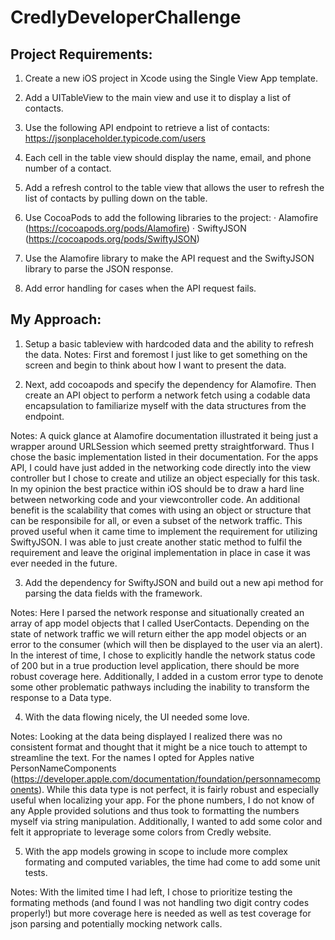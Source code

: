 # CredlyDeveloperChallenge

## Project Requirements:
1. Create a new iOS project in Xcode using the Single View App template.

2. Add a UITableView to the main view and use it to display a list of contacts.

3. Use the following API endpoint to retrieve a list of contacts: https://jsonplaceholder.typicode.com/users

4. Each cell in the table view should display the name, email, and phone number of a contact.

5. Add a refresh control to the table view that allows the user to refresh the list of contacts by pulling down on the table.

6. Use CocoaPods to add the following libraries to the project: · Alamofire (https://cocoapods.org/pods/Alamofire) · SwiftyJSON (https://cocoapods.org/pods/SwiftyJSON)

7. Use the Alamofire library to make the API request and the SwiftyJSON library to parse the JSON response.

8. Add error handling for cases when the API request fails. 

## My Approach:

1. Setup a basic tableview with hardcoded data and the ability to refresh the data.
  Notes: First and foremost I just like to get something on the screen and begin to think about how I want to present the data.

2. Next, add cocoapods and specify the dependency for Alamofire. Then create an API object to perform a network fetch using a codable data encapsulation to familiarize myself with the data structures from the endpoint.

  Notes: A quick glance at Alamofire documentation illustrated it being just a wrapper around URLSession which seemed pretty straightforward. Thus I chose the basic implementation listed in their documentation. For the apps API, I could have just added in the networking code directly into the view controller but I chose to create and utilize an object especially for this task. In my opinion the best practice within iOS should be to draw a hard line between networking code and your viewcontroller code. An additional benefit is the scalability that comes with using an object or structure that can be responsibile for all, or even a subset of the network traffic. This proved useful when it came time to implement the requirement for utilizing SwiftyJSON. I was able to just create another static method to fulfil the requirement and leave the original implementation in place in case it was ever needed in the future.
  
3. Add the dependency for SwiftyJSON and build out a new api method for parsing the data fields with the framework.

  Notes: Here I parsed the network response and situationally created an array of app model objects that I called UserContacts. Depending on the state of network traffic we will return either the app model objects or an error to the consumer (which will then be displayed to the user via an alert). In the interest of time, I chose to explicitly handle the network status code of 200 but in a true production level application, there should be more robust coverage here. Additionally, I added in a custom error type to denote some other problematic pathways including the inability to transform the response to a Data type.
  
4. With the data flowing nicely, the UI needed some love. 

Notes: Looking at the data being displayed I realized there was no consistent format and thought that it might be a nice touch to attempt to streamline the text. For the names I opted for Apples native PersonNameComponents (https://developer.apple.com/documentation/foundation/personnamecomponents). While this data type is not perfect, it is fairly robust and especially useful when localizing your app. For the phone numbers, I do not know of any Apple provided solutions and thus took to formatting the numbers myself via string manipulation. Additionally, I wanted to add some color and felt it appropriate to leverage some colors from Credly website.

5. With the app models growing in scope to include more complex formating and computed variables, the time had come to add some unit tests.

Notes: With the limited time I had left, I chose to prioritize testing the formating methods (and found I was not handling two digit contry codes properly!) but more coverage here is needed as well as test coverage for json parsing and potentially mocking network calls.

